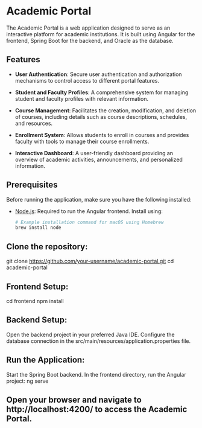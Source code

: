 # Academic Portal

The Academic Portal is a web application designed to serve as an interactive platform for academic institutions. It is built using Angular for the frontend, Spring Boot for the backend, and Oracle as the database.

## Features

- **User Authentication**: Secure user authentication and authorization mechanisms to control access to different portal features.

- **Student and Faculty Profiles**: A comprehensive system for managing student and faculty profiles with relevant information.

- **Course Management**: Facilitates the creation, modification, and deletion of courses, including details such as course descriptions, schedules, and resources.

- **Enrollment System**: Allows students to enroll in courses and provides faculty with tools to manage their course enrollments.

- **Interactive Dashboard**: A user-friendly dashboard providing an overview of academic activities, announcements, and personalized information.

## Prerequisites

Before running the application, make sure you have the following installed:

- [Node.js](https://nodejs.org/): Required to run the Angular frontend. Install using:
  ```bash
  # Example installation command for macOS using Homebrew
  brew install node

## Clone the repository:
git clone https://github.com/your-username/academic-portal.git
cd academic-portal

## Frontend Setup:
cd frontend
npm install

## Backend Setup:

Open the backend project in your preferred Java IDE.
Configure the database connection in the src/main/resources/application.properties file.

## Run the Application:

Start the Spring Boot backend.
In the frontend directory, run the Angular project:
ng serve

## Open your browser and navigate to http://localhost:4200/ to access the Academic Portal.
